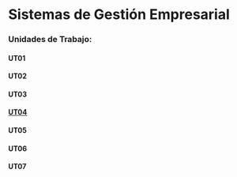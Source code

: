 # Sistemas de Gestión Empresarial
### Unidades de Trabajo:
#### UT01
#### UT02
#### UT03
#### [UT04](./UT04/index.md)
#### UT05
#### UT06
#### UT07